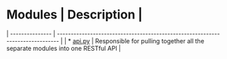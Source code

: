 

# Modules | Description |
| --------------- | ------------------------------------------------------------------------------ | 
| * [api.py](API) | Responsible for pulling together all the separate modules into one RESTful API | 
